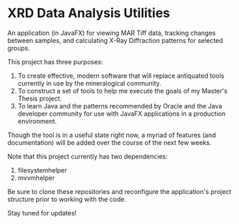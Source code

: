 XRD Data Analysis Utilities
===========================

An application (in JavaFX) for viewing MAR Tiff data, tracking changes between samples, and calculating X-Ray Diffraction patterns for selected groups.

This project has three purposes:

1.  To create effective, modern software that will replace antiquated tools currently in use by the mineralogical community.
2.  To construct a set of tools to help me execute the goals of my Master's Thesis project.
3.  To learn Java and the patterns recommended by Oracle and the Java developer community for use with JavaFX applications in a production environment.

Though the tool is in a useful state right now, a myriad of features (and documentation) will be added over the course of the next few weeks.

Note that this project currently has two dependencies:

1. filesystemhelper
2. mvvmhelper

Be sure to clone these repositories and reconfigure the application's project structure prior to working with the code.

Stay tuned for updates!
